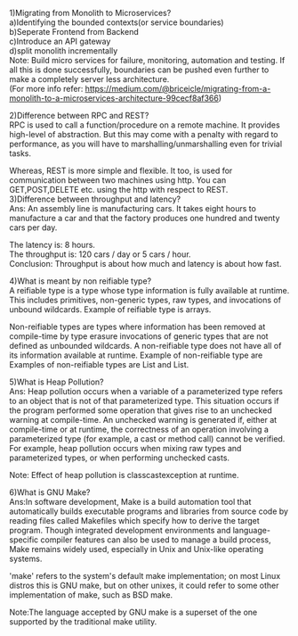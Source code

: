 1)Migrating from Monolith to Microservices?<br>
a)Identifying the bounded contexts(or service boundaries)<br>
b)Seperate Frontend from Backend<br>
c)Introduce an API gateway<br>
d)split monolith incrementally<br>
Note: Build micro services for failure, monitoring, automation and testing. If all this is done successfully, boundaries can be pushed  even further to make a completely server less architecture. <br>(For more info refer: https://medium.com/@briceicle/migrating-from-a-monolith-to-a-microservices-architecture-99cecf8af366)

2)Difference between RPC and REST?<br>
RPC is used to call a function/procedure on a remote machine. It provides high-level of abstraction. But this may come with a penalty with regard to performance, as you will have to marshalling/unmarshalling even for trivial tasks.

Whereas, REST is more simple and flexible. It too, is used for communication between two machines using http. You can GET,POST,DELETE etc. using the http with respect to REST.<br>
3)Difference between throughput and latency?<br>
Ans: An assembly line is manufacturing cars. It takes eight hours to manufacture a car and that the factory produces one hundred and twenty cars per day.

The latency is: 8 hours.<br>
The throughput is: 120 cars / day or 5 cars / hour.<br>
Conclusion: Throughput is about how much and latency is about how fast.

4)What is meant by non reifiable type?<br>
A reifiable type is a type whose type information is fully available at runtime. This includes primitives, non-generic types, raw types, and invocations of unbound wildcards. Example of reifiable type is arrays. 

Non-reifiable types are types where information has been removed at compile-time by type erasure invocations of generic types that are not defined as unbounded wildcards. A non-reifiable type does not have all of its information available at runtime. Example of non-reifiable type are Examples of non-reifiable types are List<String> and List<Number>.

5)What is Heap Pollution?<br>
Ans: Heap pollution occurs when a variable of a parameterized type refers to an object that is not of that parameterized type. This situation occurs if the program performed some operation that gives rise to an unchecked warning at compile-time. An unchecked warning is generated if, either at compile-time or at runtime, the correctness of an operation involving a parameterized type (for example, a cast or method call) cannot be verified. For example, heap pollution occurs when mixing raw types and parameterized types, or when performing unchecked casts.

Note: Effect of heap pollution is classcastexception at runtime.

6)What is GNU Make?<br>
Ans:In software development, Make is a build automation tool that automatically builds executable programs and libraries from source code by reading files called Makefiles which specify how to derive the target program. Though integrated development environments and language-specific compiler features can also be used to manage a build process, Make remains widely used, especially in Unix and Unix-like operating systems.

'make' refers to the system's default make implementation; on most Linux distros this is GNU make, but on other unixes, it could refer to some other implementation of make, such as BSD make.

Note:The language accepted by GNU make is a superset of the one supported by the traditional make utility.
